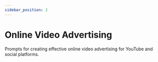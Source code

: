 ```yaml
---
sidebar_position: 2
---
```


# Online Video Advertising

Prompts for creating effective online video advertising for YouTube and social platforms.
